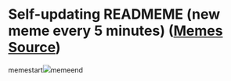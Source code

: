 # Self-updating READMEME (new meme every 5 minutes) ([Memes Source](https://bramses.notion.site/a49c1e962b7646879176ac3b327b6533?v=4d1eda54b170483cb03a40f257231764))

memestart![](https://www.notion.so/image/https%3A%2F%2Fs3-us-west-2.amazonaws.com%2Fsecure.notion-static.com%2Fb9a34f1a-9800-4f4b-984c-4f10d2ed5521%2FBAC1EFC7-AACE-4549-BFA8-93BF1E4DEFA3.jpeg?table=block&id=ad5ef59d-6b25-4529-8706-8eb5368bca00&cache=v2)memeend
